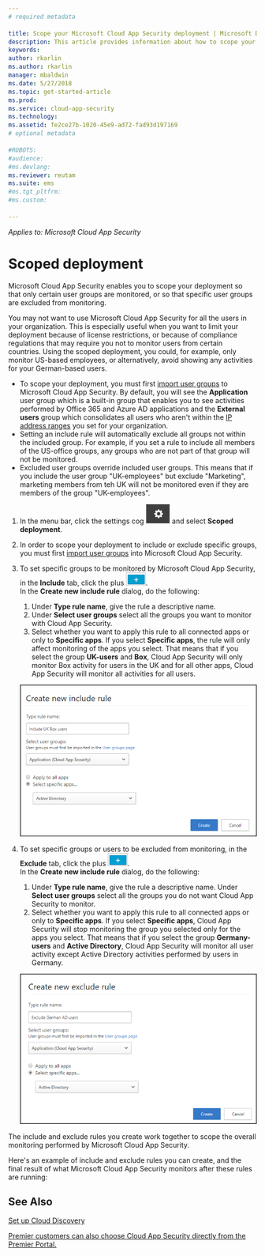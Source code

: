 ```yaml
---
# required metadata

title: Scope your Microsoft Cloud App Security deployment | Microsoft Docs
description: This article provides information about how to scope your Cloud App Security deployment, including and excluding specific users or groups.
keywords:
author: rkarlin
ms.author: rkarlin
manager: mbaldwin
ms.date: 5/27/2018
ms.topic: get-started-article
ms.prod:
ms.service: cloud-app-security
ms.technology:
ms.assetid: fe2ce27b-1020-45e9-ad72-fad93d197169
# optional metadata

#ROBOTS:
#audience:
#ms.devlang:
ms.reviewer: reutam
ms.suite: ems
#ms.tgt_pltfrm:
#ms.custom:

---
```


*Applies to: Microsoft Cloud App Security*


# Scoped deployment <a name="scoped-deployment"></a> 

Microsoft Cloud App Security enables you to scope your deployment so that only certain user groups are monitored, or so that specific user groups are excluded from monitoring.

You may not want to use Microsoft Cloud App Security for all the users in your organization. This is especially useful when you want to limit your deployment because of license restrictions, or because of compliance regulations that may require you not to monitor users from certain countries. Using the scoped deployment, you could, for example, only monitor US-based employees, or alternatively, avoid showing any activities for your German-based users. 

- To scope your deployment, you must first [import user groups](user-groups.md) to Microsoft Cloud App Security. By default, you will see the **Application** user group which is a built-in group that enables you to see activities performed by Office 365 and Azure AD applications and the **External users** group which consolidates all users who aren't within the [IP address ranges](ip-tags.md) you set for your organization.
- Setting an include rule will automatically exclude all groups not within the included group. For example, if you set a rule to include all members of the US-office groups, any groups who are not part of that group will not be monitored.
- Excluded user groups override included user groups. This means that if you include the user group "UK-employees" but exclude "Marketing", marketing members from teh UK will not be monitored even if they are members of the group "UK-employees".

1. In the menu bar, click the settings cog ![settings icon](./media/settings-icon.png "settings icon") and select **Scoped deployment**.  

2. In order to scope your deployment to include or exclude specific groups, you must first [import user groups](user-groups.md) into Microsoft Cloud App Security. 

3. To set specific groups to be monitored by Microsoft Cloud App Security, in the **Include** tab, click the plus ![plus icon](./media/plus-icon.png). <br>In the **Create new include rule** dialog, do the following:

    1. Under **Type rule name**, give the rule a descriptive name.
    2. Under **Select user groups** select all the groups you want to monitor with Cloud App Security.
    3. Select whether you want to apply this rule to all connected apps or only to **Specific apps**. If you select **Specific apps**, the rule will only affect monitoring of the apps you select. That means that if you select the group **UK-users** and **Box**, Cloud App Security will only monitor Box activity for users in the UK and for all other apps, Cloud App Security will monitor all activities for all users.
     
     ![include rule](./media/include-rule.png)

4. To set specific groups or users to be excluded from monitoring, in the **Exclude** tab, click the plus ![plus icon](./media/plus-icon.png). <br>In the **Create new include rule** dialog, do the following:

    1. Under **Type rule name**, give the rule a descriptive name.
    Under **Select user groups** select all the groups you do not want Cloud App Security to monitor.
    2. Select whether you want to apply this rule to all connected apps or only to **Specific apps**. If you select **Specific apps**, Cloud App Security will stop monitoring the group you selected only for the apps you select. That means that if you select the group **Germany-users** and **Active Directory**, Cloud App Security will monitor all user activity except Active Directory activities performed by users in Germany.
    
    ![exclude rule](./media/exclude-rule.png)

The include and exclude rules you create work together to scope the overall monitoring performed by Microsoft Cloud App Security.

Here's an example of include and exclude rules you can create, and the final result of what Microsoft Cloud App Security monitors after these rules are running:



  
    
## See Also  
[Set up Cloud Discovery](set-up-cloud-discovery.md)   

[Premier customers can also choose Cloud App Security directly from the Premier Portal.](https://premier.microsoft.com/)  
  
  